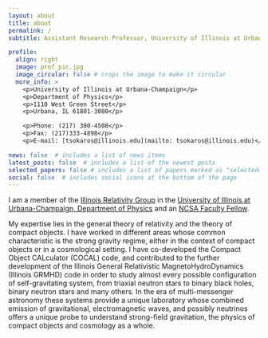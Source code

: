 ```yaml
---
layout: about
title: about
permalink: /
subtitle: Assistant Research Professor, University of Illinois at Urbana-Champaign

profile:
  align: right
  image: prof_pic.jpg
  image_circular: false # crops the image to make it circular
  more_info: >
    <p>University of Illinois at Urbana-Champaign</p>
    <p>Department of Physics</p>
    <p>1110 West Green Street</p>
    <p>Urbana, IL 61801-3080</p>

    <p>Phone: (217) 300-4508</p>
    <p>Fax: (217)333-4898</p>
    <p>E-mail: [tsokaros@illinois.edu](mailto: tsokaros@illinois.edu)</p>

news: false  # includes a list of news items
latest_posts: false  # includes a list of the newest posts
selected_papers: false # includes a list of papers marked as "selected={true}"
social: false  # includes social icons at the bottom of the page
---
```



I am a member of the [Illinois Relativity Group](https://relativity.physics.illinois.edu/) in the [University of Illinois at Urbana-Champaign, Department of Physics](https://physics.illinois.edu/people/directory/profile/tsokaros) and an [NCSA Faculty Fellow](https://www.ncsa.illinois.edu/about/fellowships-internships/ncsa-fellows-program/).

My expertise lies in the general theory of relativity and the theory of compact objects. I have worked in different areas whose common characteristic is the strong gravity regime, either in the context of compact objects or in a cosmological setting. I have co-developed the Compact Object CALculator (COCAL) code, and contributed to the further development of the Illinois General Relativistic MagnetoHydroDynamics (Illinois GRMHD) code in order to study almost every possible configuration of self-gravitating system, from triaxial neutron stars to binary black holes, binary neutron stars and many others. In the era of multi-messenger astronomy these systems provide a unique laboratory whose combined emission of gravitational, electromagnetic waves, and possibly neutrinos offers a unique probe to understand strong-field gravitation, the physics of compact objects and cosmology as a whole.

